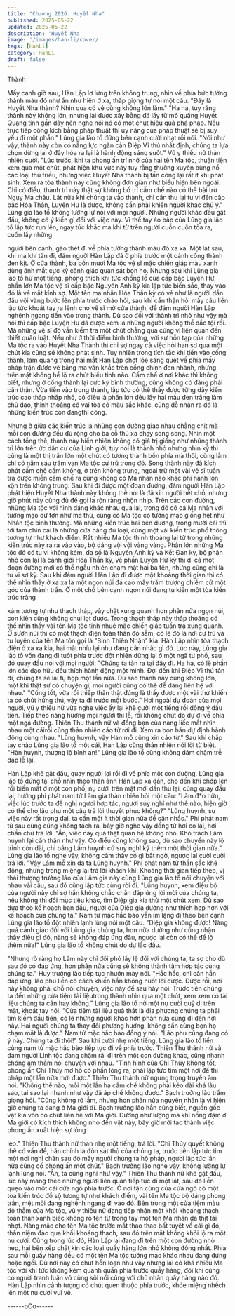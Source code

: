 ```yaml
---
title: "Chương 2026: Huyết Nha"
published: 2025-05-22
updated: 2025-05-22
description: 'Huyết Nha'
image: '/images/han-li/cover/'
tags: [HanLi]
category: HanLi
draft: false
---
```


Thành

Mấy canh giờ sau, Hàn Lập lơ lửng trên không trung, nhìn về phía
bức tường thành màu đỏ như ẩn như hiện ở xa, thấp giọng tự nói
một câu:
"Đây là Huyết Nha thành? Nhìn qua có vẻ cũng không lớn lắm."
"Ha ha, tuy rằng thành này không lớn, nhưng lại được xây bằng
đá lấy từ mỏ quặng Huyết Quang tinh gần đây nên nghe nói nó có
một chút hiệu quả phá pháp. Nếu trực tiếp công kích bằng pháp
thuật thì uy năng của pháp thuật sẽ bị suy yếu đi một phần." Lũng
gia lão tổ đứng bên cạnh cười nhạt rồi nói.
"Nói như vậy, thành này còn có năng lực ngăn cản Điệp Vĩ thú
nhất định, chúng ta lựa chọn dừng lại ở đây hóa ra lại là hành
động sáng suốt." Vũ y thiếu nữ thản nhiên cười.
"Lúc trước, khi ta phong ấn trí nhớ của hai tên Ma tộc, thuận tiện
xem qua một chút, phát hiện khu vực này tuy rằng thường xuyên
bùng nổ các loại thú triều, nhưng việc Huyết Nha thành bị tấn
công lại rất ít khi phát sinh. Xem ra tòa thành này cũng không đơn
giản như biểu hiện bên ngoài. Chỉ có điều, thành trì này thật sự
không bố trí cấm chế nào có thể bài trừ Ngụy Ma châu. Lát nữa
khi chúng ta vào thành, chỉ cần thu lại tu vi đến cấp bậc Hóa
Thần, Luyện Hư là được, không cần phải khiến người khác chú ý."
Lũng gia lão tổ không lưỡng lự nói với mọi người.
Những người khác đều gật đầu, không có ý kiến gì đối với việc
này.
Vì thế tay áo bào của Lũng gia lão tổ lập tức run lên, ngay tức
khắc ma khí từ trên người cuồn cuộn tỏa ra, cuốn lấy những

người bên cạnh, gào thét đi về phía tường thành màu đỏ xa xa.
Một lát sau, khi ma khí tản đi, đám người Hàn Lập đã ở phía
trước một cánh cổng thành đen kịt.
Ở cửa thành, ba bốn mươi Ma tộc vệ sĩ mặc chiến giáp màu xanh
dùng ánh mắt cực kỳ cảnh giác quan sát bọn họ.
Nhưng sau khi Lũng gia lão tổ hừ một tiếng, phóng thích khí tức
khổng lồ của cấp bậc Luyện Hư, phần lớn Ma tộc vệ sĩ cấp bậc
Nguyên Anh kỳ kia lập tức biến sắc, thay vào đó là vẻ mặt kính
sợ.
Một tên ma nhân Hóa Thần kỳ có vẻ như là người dẫn đầu vội
vàng bước lên phía trước chào hỏi, sau khi cẩn thận hỏi mấy câu
liền lập tức khoát tay ra lệnh cho vệ sĩ mở cửa thành, để đám
người Hàn Lập nghênh ngang tiến vào trong thành.
Dù sao đối với thành trì nhỏ như vậy mà nói thì cấp bậc Luyện Hư
đã được xem là những người không thể đắc tội rồi. Mà những vệ
sĩ đó vẫn kiểm tra một chút chẳng qua cũng vì liên quan đến thiết
quân luật.
Nếu như ở thời điểm bình thường, với sự hỗn tạp của những Ma
tộc ra vào Huyết Nha Thành thì chỉ sợ ngay cả việc hỏi han sơ
qua một chút kia cũng sẽ không phát sinh.
Tuy nhiên trong tích tắc khi tiến vào cổng thành, lam quang trong
hai mắt Hàn Lập chợt lóe sáng quét về phía mấy pháp trận được
vẽ bằng ma văn khắc trên cổng chính đen nhánh, nhưng trên mặt
không hề lộ ra chút biểu tình nào.
Cấm chế ở nơi khác thì không biết, nhưng ở cổng thành lại cực
kỳ bình thường, cũng không có đáng phải cẩn thận.
Vừa tiến vào trong thành, lập tức có thể thấy được từng dãy kiến
trúc cao thấp nhấp nhô, có điều là phần lớn đều lấy hai màu đen
trắng làm chủ đạo, thỉnh thoảng có vài tòa có màu sắc khác, cũng
dễ nhận ra đó là những kiến trúc còn đangthi công.

Nhưng ở giữa các kiến trúc là những con đường giao nhau chằng
chịt mà mỗi con đường đều đủ rộng cho ba cỗ thú xa chạy song
song.
Nhìn một cách tổng thể, thành này hiển nhiên không có giá trị
giống như những thành trì lớn trên ức dân cư của Linh giới, tuy
nói là thành nhỏ nhưng nhìn kỹ thì cũng là một thị trấn lớn một
chút có tường thành bốn phía mà thôi, cùng lắm chỉ có năm sáu
trăm vạn Ma tộc cư trú trong đó.
Song thành này đã kích phát cấm chế cấm không, ở trên không
trung, ngoại trừ một vài vệ sĩ tuần tra được miễn cấm chế ra cũng
không có Ma nhân nào khác phi hành lộn xộn trên không trung.
Sau khi đi được một đoạn đường, đám người Hàn Lập phát hiện
Huyết Nha thành này không thể nói là đã kín người hết chỗ,
nhưng giờ phút này cũng đủ để gọi là rộn ràng nhộn nhịp.
Trên các con đường, những Ma tộc với hình dáng khác nhau qua
lại, trong đó có cả Ma nhân với tướng mạo dữ tợn như ma thú,
cũng có Ma tộc có tướng mạo giống hệt như Nhân tộc bình
thường.
Mà những kiến trúc hai bên đường, trong mười cái thì tới tám
chín cái là những cửa hàng đủ loại, cùng một vài kiến trúc phổ
thông tương tự như khách điếm.
Rất nhiều Ma tộc thỉnh thoảng lại từ trong những kiến trúc này ra
ra vào vào, bộ dáng vội vội vàng vàng.
Phần lớn những Ma tộc đó có tu vi không kém, đa số là Nguyên
Anh kỳ và Kết Đan kỳ, bộ phận nhỏ còn lại là cảnh giới Hóa Thần
kỳ, về phần Luyện Hư kỳ thì đi cả một đoạn đường mới có thể
ngẫu nhiên chạm mặt hai ba tên, nhưng cũng chỉ là tu vi sơ kỳ.
Sau khi đám người Hàn Lập đi được một khoảng thời gian thì có
thể nhìn thấy ở xa xa là một ngọn núi đá cao mấy trăm trượng
chiếm cứ một góc của thành trấn.
Ở một chỗ bên cạnh ngọn núi đang tu kiến một tòa kiến trúc trắng

xám tương tự như thạch tháp, vây chặt xung quanh hơn phân
nửa ngọn núi, con kiến cũng không chui lọt được.
Trong thạch tháp này thấp thoáng có thể nhìn thấy vài tên Ma tộc
tinh nhuệ mặc chiến giáp tuần tra xung quanh.
Ở sườn núi thì có một thạch điện toàn thân đỏ sẫm, có lẽ đó là
nơi cư trú và tu luyện của tên Ma tôn gọi là "Bính Thiên Nhận" kia.
Hàn Lập nhìn tòa thạch điện ở xa xa kia, hai mắt nhíu lại như
đang cân nhắc gì đó.
Lúc này, Lũng gia lão tổ vốn đang đi tuốt phía trước đột nhiên
dừng lại ở một ngã tư phố, sau đó quay đầu nói với mọi người:
"Chúng ta tản ra tại đây đi. Ha ha, có lẽ phần lớn các đạo hữu đều
thích hành động một mình. Đợi đến khi Điệp Vĩ thú tản đi, chúng
ta sẽ lại tụ họp một lần nữa. Dù sao thành này cũng không lớn,
một khi thật sự có chuyện gì, mọi người cũng có thể dễ dàng liên
hệ với nhau."
"Cũng tốt, vừa rồi thiếp thân thật đúng là thấy được một vài thứ
khiến ta có chút hứng thú, vậy ta đi trước một bước." Hơi ngoài
dự đoán của mọi người, vũ y thiếu nữ vừa nghe việc ấy lại khẽ
cười một tiếng rồi đồng ý đầu tiên.
Tiếp theo nàng hướng mọi người thi lễ, rồi không chút do dự đi về
phía một ngả đường.
Thiên Thu thánh nữ và đồng bạn của nàng liếc mắt nhìn nhau một
cáirồi cũng thản nhiên cáo từ rời đi.
Xem ra bọn hắn dự định hành động cùng nhau.
"Lũng huynh, vậy Hàn mỗ cũng xin cáo từ." Sau khi chắp tay chào
Lũng gia lão tổ một cái, Hàn Lập cũng thản nhiên nói lời từ biệt.
"Hàn huynh, thượng lộ bình an!" Lũng gia lão tổ cũng không dám
chậm trễ đáp lễ lại.

Hàn Lập khẽ gật đầu, quay người lại rồi đi về phía một con
đường.
Lũng gia lão tổ đứng tại chỗ nhìn theo thân ảnh Hàn Lập xa dần,
cho đến khi chớp lên rồi biến mất ở một con phố, nụ cười trên
mặt mới dần thu lại, cũng quay đầu lại, hướng phi phát nam tử
Lâm gia thản nhiên hỏi một câu:
"Lâm đ*o hữu, việc lúc trước ta đề nghị ngươi hợp tác, ngươi suy
nghĩ như thế nào, hiện giờ có thể cho lão phu một câu trả lời
thuyết phục không?"
"Lũng huynh, sự việc này rất trọng đại, ta cần một ít thời gian nữa
để cân nhắc." Phi phát nam tử sau cùng cũng không tách ra, bây
giờ nghe vậy đồng tử hơi co lại, hơi chần chừ trả lời.
"Ân, việc này quả thật quan hệ không nhỏ. Khó trách Lâm huynh
lại cẩn thận như vậy. Có điều cũng không sao, dù sao chuyến này
lộ trình còn dài, chi bằng Lâm huynh cứ suy nghĩ kỹ thêm một thời
gian nữa." Lũng gia lão tổ nghe vậy, không cảm thấy có gì bất
ngờ, ngược lại cười cười trả lời.
"Vậy Lâm mỗ xin đa tạ Lũng huynh." Phi phát nam tử thần sắc
khẽ động, nhưng trong miệng lại trả lời khách khí.
Khoảng thời gian tiếp theo, vị thái thượng trưởng lão của Lâm gia
này cùng Lũng gia lão tổ nói chuyện với nhau vài câu, sau đó
cũng lập tức cùng rời đi.
"Lũng huynh, xem điệu bộ của người này chỉ sợ hắn không chắc
chắn đáp ứng lời mời của chúng ta, nếu không thì đổi mục tiêu
khác, tìm Diệp gia kia thử một chút xem. Dù sao dựa theo kế
hoạch ban đầu, người của Diệp gia dường như thích hợp hơn với
kế hoạch của chúng ta." Nam tử mặc hắc bào vẫn im lặng đi theo
bên cạnh Lũng gia lão tổ đột nhiên lạnh lùng nói một câu.
"Diệp gia không được! Nàng quá cảnh giác đối với Lũng gia chúng
ta, hơn nữa dường như cũng nhận thấy điều gì đó, nàng sẽ không
đáp ứng đâu, ngược lại còn có thể để lộ thêm nữa!" Lũng gia lão
tổ không chút do dự lắc đầu.

"Nhưng rõ ràng họ Lâm này chỉ đối phó lấy lệ đối với chúng ta, ta
sợ cho dù sau đó có đáp ứng, hơn phân nửa cũng sẽ không thành
tâm hợp tác cùng chúng ta." Huy trưởng lão tiếp tục nhướn mày
nói.
"Hắc hắc, chỉ cần hắn đáp ứng, lão phu liền có cách khiến hắn
không nuốt lời được. Được rồi, nơi này không phải chỗ nói
chuyện, việc này để sau hãy nói. Trước tiên chúng ta đến những
cửa tiệm tài liệutrong thành nhìn qua một chút, xem xem có tài
liệu chúng ta cần hay không." Lũng gia lão tổ nở một nụ cười quỷ
dị trên mặt, khoát tay nói.
"Cửa tiệm tài liệu quả thật là địa phương chúng ta phải tìm kiếm
đầu tiên, có lẽ những người khác hơn phân nửa cũng đi đến nơi
này. Hai người chúng ta thay đổi phương hướng, không cần cùng
bọn họ chạm mặt là được." Nam tử mặc hắc bào đồng ý nói.
"Lão phu cũng đang có ý này. Chúng ta đi thôi!"
Sau khi cười nhẹ một tiếng, Lũng gia lão tổ liền cùng nam tử mặc
hắc bào tiếp tục đi về phía trước.
Thiên Thu thánh nữ và đám người Linh tộc đang chậm rãi đi trên
một con đường khác, cũng nhanh chóng âm thầm nói chuyện với
nhau.
"Tình hình của Chỉ Thủy không tốt, phong ấn Chỉ Thủy mơ hồ có
phần lỏng ra, phải lập tức tìm một nơi để thi pháp một lần nữa mới
được." Thiên Thu thánh nữ ngưng trọng truyền âm nói.
"Không thể nào, mỗi một lần hạ cấm chế không phải kéo dài khá
lâu sao, tại sao lại nhanh như vậy đã áp chế không được." Bạch
trưởng lão trầm giọng hỏi.
"Cũng không rõ lắm, nhưng hơn phân nửa nguyên nhân là vì hiện
giờ chúng ta đang ở Ma giới đi. Bạch trưởng lão hẳn cũng biết,
nguồn gốc vật kia vốn có chút liên hệ với Ma giới. Dường như
lượng ma khí nồng đậm ở Ma giới có kích thích không nhỏ đến
vật này, bây giờ mới tạo thành việc phong ấn xuất hiện sự lỏng

lẻo." Thiên Thu thánh nữ than nhẹ một tiếng, trả lời.
"Chỉ Thủy quyết không thể có vấn đề, hắn chính là đòn sát thủ
của chúng ta, trước tiên lập tức tìm một nơi nghỉ chân sau đó mấy
người chúng ta hộ pháp, ngươi lập tức lần nữa củng cố phong ấn
một chút." Bạch trưởng lão nghe vậy, không lưỡng lự lạnh lùng
nói.
"Ân, ta cũng nghĩ như vậy."
Thiên Thu thánh nữ khẽ gật đầu, lúc này mang theo những người
liên quan tiếp tục đi một lát, sau đó liền quẹo vào một cái cửa ngõ
phía trước.
Ở nơi tận cùng của cửa ngõ có một tòa kiến trúc đồ sộ tương tự
như khách điếm, vài tên Ma tộc bộ dáng phong trần, mệt mỏi
đang nghênh ngang đi vào đó.
Bên trong một cửa tiệm màu đỏ thẫm của Ma tộc, vũ y thiếu nữ
đang tiếp nhận một khối khoáng thạch toàn thân xanh biếc không
rõ tên từ trong tay một tên Ma nhân da thịt tái nhợt.
Nàng mặc cho tên Ma tộc trước mắt thao thao bất tuyệt về cái gì
đó, thần niệm đảo qua khối khoáng thạch, sau đó trên mặt không
khỏi lộ ra một nụ cười.
Cũng trong lúc đó, Hàn Lập lại đang đi trên một con đường nhỏ
hẹp, hai bên xếp chật kín các loại quầy hàng lớn nhỏ không đồng
nhất.
Phía sau mỗi quầy hàng đều có một tên Ma tộc tướng mạo khác
nhau đang đứng hoặc ngồi.
Dù nơi này có chút hỗn loạn như vậy nhưng lại có khá nhiều Ma
tộc với khí tức không kém quanh quẩn phía trước quầy hàng, đôi
khi cũng có người tranh luận vô cùng sôi nổi cùng với chủ nhân
quầy hàng nào đó.
Hàn Lập nhìn cảnh tượng có chút quen thuộc phía trước, khóe
miệng nhếch lên một nụ cười vui vẻ.

------oOo------

